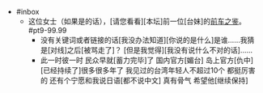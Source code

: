 - #inbox
    - 这位女士（如果是的话），[请您看看][本坛]前一位[台妹]的[前车之鉴](https://bbs.saraba1st.com/2b/thread-2027582-2-1.html)。  #pt9-99.99 
        - 没有关键词或者链接的话[我没办法知道][你说的是什么]是谁……我猜是[对线]之后[被骂走了]？
[但是我觉得][我没有说什么不对的话]……
        - 此一时彼一时 民众早就[蓄力完毕]了
国内官方[媚台] 岛上官方[仇中][已经持续了]很多很多年了
我见过的台湾年轻人不超过10个 都挺厉害的
还有个宁愿和我说日语[都不说中文]
真有骨气 希望他[继续保持]
